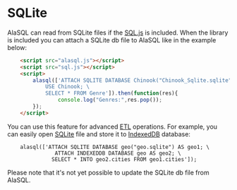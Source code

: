 # SQLite

AlaSQL can read from SQLite files if the [SQL.js](https://github.com/kripken/sql.js/) is included. When the library is included you can attach a SQLite db file to AlaSQL like in the example below:

```html
    <script src="alasql.js"></script>
    <script src="sql.js"></script>
    <script>
        alasql(['ATTACH SQLITE DATABASE Chinook("Chinook_Sqlite.sqlite");\
            USE Chinook; \
            SELECT * FROM Genre']).then(function(res){
                console.log("Genres:",res.pop());
        });
    </script>
```

You can use this feature for advanced [ETL](Etl) operations. For example, you can easily open [SQLite](Sqlite) file and store it to [IndexedDB](IndexedDB) database:
```
    alasql(['ATTACH SQLITE DATABASE geo("geo.sqlite") AS geo1; \
               ATTACH INDEXEDDB DATABASE geo AS geo2; \
              SELECT * INTO geo2.cities FROM geo1.cities']);
``` 

Please note that it's not yet possible to update the SQLite db file from AlaSQL.